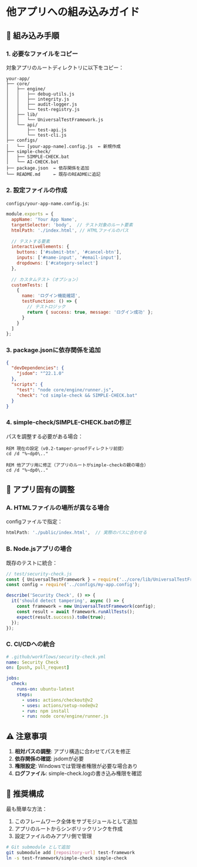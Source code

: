 # 他アプリへの組み込みガイド

## 🚀 組み込み手順

### 1. 必要なファイルをコピー

対象アプリのルートディレクトリに以下をコピー：
```
your-app/
├── core/
│   ├── engine/
│   │   ├── debug-utils.js
│   │   ├── integrity.js
│   │   ├── audit-logger.js
│   │   └── test-registry.js
│   ├── lib/
│   │   └── UniversalTestFramework.js
│   └── api/
│       ├── test-api.js
│       └── test-cli.js
├── configs/
│   └── [your-app-name].config.js  ← 新規作成
├── simple-check/
│   ├── SIMPLE-CHECK.bat
│   └── AI-CHECK.bat
├── package.json  ← 依存関係を追加
└── README.md     ← 既存のREADMEに追記
```

### 2. 設定ファイルの作成

`configs/your-app-name.config.js`:
```javascript
module.exports = {
  appName: 'Your App Name',
  targetSelector: 'body',  // テスト対象のルート要素
  htmlPath: './index.html', // HTMLファイルのパス
  
  // テストする要素
  interactiveElements: {
    buttons: ['#submit-btn', '#cancel-btn'],
    inputs: ['#name-input', '#email-input'],
    dropdowns: ['#category-select']
  },
  
  // カスタムテスト（オプション）
  customTests: [
    {
      name: 'ログイン機能確認',
      testFunction: () => {
        // テストロジック
        return { success: true, message: 'ログイン成功' };
      }
    }
  ]
};
```

### 3. package.jsonに依存関係を追加

```json
{
  "devDependencies": {
    "jsdom": "^22.1.0"
  },
  "scripts": {
    "test": "node core/engine/runner.js",
    "check": "cd simple-check && SIMPLE-CHECK.bat"
  }
}
```

### 4. simple-check/SIMPLE-CHECK.batの修正

パスを調整する必要がある場合：
```batch
REM 現在の設定（v0.2-tamper-proofディレクトリ前提）
cd /d "%~dp0\.."

REM 他アプリ用に修正（アプリのルートがsimple-checkの親の場合）
cd /d "%~dp0\.."
```

## 🔧 アプリ固有の調整

### A. HTMLファイルの場所が異なる場合

configファイルで指定：
```javascript
htmlPath: './public/index.html',  // 実際のパスに合わせる
```

### B. Node.jsアプリの場合

既存のテストに統合：
```javascript
// test/security-check.js
const { UniversalTestFramework } = require('../core/lib/UniversalTestFramework');
const config = require('../configs/my-app.config');

describe('Security Check', () => {
  it('should detect tampering', async () => {
    const framework = new UniversalTestFramework(config);
    const result = await framework.runAllTests();
    expect(result.success).toBe(true);
  });
});
```

### C. CI/CDへの統合

```yaml
# .github/workflows/security-check.yml
name: Security Check
on: [push, pull_request]

jobs:
  check:
    runs-on: ubuntu-latest
    steps:
      - uses: actions/checkout@v2
      - uses: actions/setup-node@v2
      - run: npm install
      - run: node core/engine/runner.js
```

## ⚠️ 注意事項

1. **相対パスの調整**: アプリ構造に合わせてパスを修正
2. **依存関係の確認**: jsdomが必要
3. **権限設定**: Windowsでは管理者権限が必要な場合あり
4. **ログファイル**: simple-check.logの書き込み権限を確認

## 🎯 推奨構成

最も簡単な方法：
1. このフレームワーク全体をサブモジュールとして追加
2. アプリのルートからシンボリックリンクを作成
3. 設定ファイルのみアプリ側で管理

```bash
# Git submodule として追加
git submodule add [repository-url] test-framework
ln -s test-framework/simple-check simple-check
```